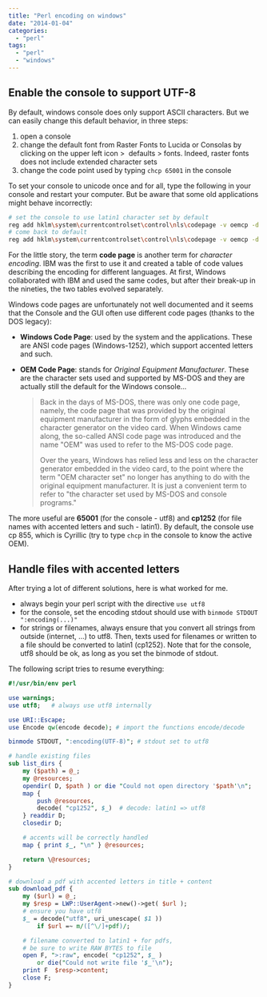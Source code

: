 ```yaml
---
title: "Perl encoding on windows"
date: "2014-01-04"
categories: 
  - "perl"
tags: 
  - "perl"
  - "windows"
---
```


## Enable the console to support UTF-8

By default, windows console does only support ASCII characters. But we can easily change this default behavior, in three steps:

1. open a console
2. change the default font from Raster Fonts to Lucida or Consolas by clicking on the upper left icon >  defaults > fonts. Indeed, raster fonts does not include extended character sets
3. change the code point used by typing `chcp 65001` in the console

To set your console to unicode once and for all, type the following in your console and restart your computer. But be aware that some old applications might behave incorrectly:
```bash
# set the console to use latin1 character set by default
reg add hklm\system\currentcontrolset\control\nls\codepage -v oemcp -d 65001
# come back to default
reg add hklm\system\currentcontrolset\control\nls\codepage -v oemcp -d 437
```
For the little story, the term **code page** is another term for _character encoding_. IBM was the first to use it and created a table of code values describing the encoding for different languages. At first, Windows collaborated with IBM and used the same codes, but after their break-up in the nineties, the two tables evolved separately.

Windows code pages are unfortunately not well documented and it seems that the Console and the GUI often use different code pages (thanks to the DOS legacy):

- **Windows Code Page**: used by the system and the applications. These are ANSI code pages (Windows-1252), which support accented letters and such.
- **OEM Code Page**: stands for _Original Equipment Manufacturer_. These are the character sets used and supported by MS-DOS and they are actually still the default for the Windows console...
    
    > Back in the days of MS-DOS, there was only one code page, namely, the code page that was provided by the original equipment manufacturer in the form of glyphs embedded in the character generator on the video card. When Windows came along, the so-called ANSI code page was introduced and the name "OEM" was used to refer to the MS-DOS code page.
    > 
    > Over the years, Windows has relied less and less on the character generator embedded in the video card, to the point where the term "OEM character set" no longer has anything to do with the original equipment manufacturer. It is just a convenient term to refer to "the character set used by MS-DOS and console programs."
    

The more useful are **65001** (for the console - utf8) and **cp1252** (for file names with accented letters and such - latin1). By default, the console use cp 855, which is Cyrillic (try to type `chcp` in the console to know the active OEM).

## Handle files with accented letters

After trying a lot of different solutions, here is what worked for me.

- always begin your perl script with the directive `use utf8`
- for the console, set the encoding stdout should use with `binmode STDOUT ":encoding(...)"`
- for strings or filenames, always ensure that you convert all strings from outside (internet, ...) to utf8. Then, texts used for filenames or written to a file should be converted to latin1 (cp1252). Note that for the console, utf8 should be ok, as long as you set the binmode of stdout.

The following script tries to resume everything:

```perl
#!/usr/bin/env perl

use warnings;
use utf8;	# always use utf8 internally

use URI::Escape; 
use Encode qw(encode decode); # import the functions encode/decode

binmode STDOUT, ":encoding(UTF-8)"; # stdout set to utf8

# handle existing files
sub list_dirs {
	my ($path) = @_;
	my @resources;
	opendir( D, $path ) or die "Could not open directory '$path'\n"; 
	map {  
		push @resources, 
		decode( "cp1252", $_)  # decode: latin1 => utf8
	} readdir D;
	closedir D;

	# accents will be correctly handled
	map { print $_, "\n" } @resources; 

	return \@resources;	
}

# download a pdf with accented letters in title + content
sub download_pdf {
	my ($url) = @_;
	my $resp = LWP::UserAgent->new()->get( $url );
	# ensure you have utf8
	$_ = decode("utf8", uri_unescape( $1 )) 
		if $url =~ m/([^\/]+pdf)/; 

	# filename converted to latin1 + for pdfs, 
	# be sure to write RAW BYTES to file
	open F, ">:raw", encode( "cp1252", $_ ) 
		or die("Could not write file '$_'\n"); 
	print F  $resp->content;
	close F;	
}
```